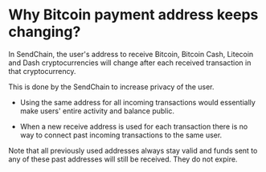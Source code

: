 # Why Bitcoin payment address keeps changing?

In SendChain, the user's address to receive Bitcoin, Bitcoin Cash, Litecoin and Dash cryptocurrencies will change after each received transaction in that cryptocurrency.

This is done by the SendChain to increase privacy of the user. 

- Using the same address for all incoming transactions would essentially make users' entire activity and balance public. 

- When a new receive address is used for each transaction there is no way to connect past incoming transactions to the same user.

Note that all previously used addresses always stay valid and funds sent to any of these past addresses will still be received. They do not expire.
